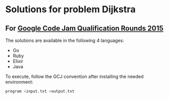 # Solutions for problem Dijkstra

## For [Google Code Jam Qualification Rounds 2015](https://code.google.com/codejam/contest/6224486/dashboard#s=p2)

The solutions are available in the following 4 languages:

- Go
- Ruby
- Elixir
- Java

To execute, follow the GCJ convention after installing the needed environment:

```sh
program <input.txt >output.txt
```
